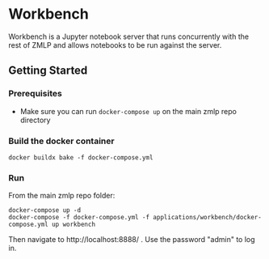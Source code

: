 # Workbench

Workbench is a Jupyter notebook server that runs concurrently with the rest of ZMLP and allows notebooks to be run against the server.

## Getting Started

### Prerequisites

- Make sure you can run `docker-compose up` on the main zmlp repo directory

### Build the docker container

```
docker buildx bake -f docker-compose.yml
```

### Run

From the main zmlp repo folder:

```
docker-compose up -d
docker-compose -f docker-compose.yml -f applications/workbench/docker-compose.yml up workbench
```

Then navigate to http://localhost:8888/ . Use the password "admin" to log in.
